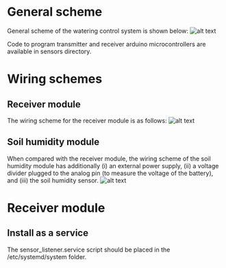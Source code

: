 # General scheme
General scheme of the watering control system is shown below:
![alt text](https://github.com/LudwikBielczynski/watering_control_system/blob/master/schemes/general.svg)

Code to program transmitter and receiver arduino microcontrollers are available in sensors directory.

# Wiring schemes
## Receiver module
The wiring scheme for the receiver module is as follows:
![alt text](https://github.com/LudwikBielczynski/watering_control_system/blob/master/schemes/receiver_module_scheme_2.svg)

## Soil humidity module
When compared with the receiver module, the wiring scheme of the soil humidity module has additionally (i) an external power supply, (ii) a voltage divider plugged to the analog pin (to measure the voltage of the battery), and (iii) the soil humidity sensor.
![alt text](https://github.com/LudwikBielczynski/watering_control_system/blob/master/schemes/soil_humidity_module_scheme.svg)

# Receiver module
## Install as a service
The sensor_listener.service script should be placed in the /etc/systemd/system folder.
